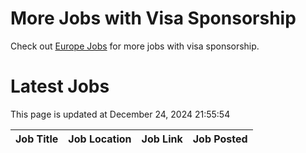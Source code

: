 # More Jobs with Visa Sponsorship

Check out [Europe Jobs](https://github.com/sureshparimi/europejobs#latest-jobs) for more jobs with visa sponsorship.

# Latest Jobs

This page is updated at December 24, 2024 21:55:54

| Job Title | Job Location | Job Link | Job Posted |
| --- | --- | --- | --- |
